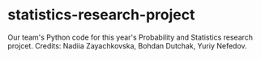 # statistics-research-project
Our team's Python code for this year's Probability and Statistics research projcet. Credits: Nadiia Zayachkovska, Bohdan Dutchak, Yuriy Nefedov.
